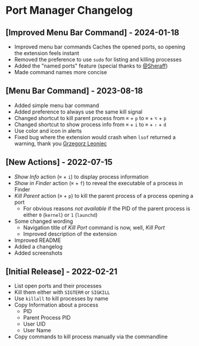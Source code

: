 # Port Manager Changelog

## [Improved Menu Bar Command] - 2024-01-18

- Improved menu bar commands
Caches the opened ports, so opening the extension feels instant
- Removed the preference to use `sudo` for listing and killing processes
- Added the "named ports" feature (special thanks to [@Sheraff](https://www.raycast.com/Sheraff))
- Made command names more concise

## [Menu Bar Command] - 2023-08-18

- Added simple menu bar command
- Added preference to always use the same kill signal
- Changed shortcut to kill parent process from `⌘` + `p` to `⌘` + `⌥` + `p`
- Changed shortcut to show process info from `⌘` + `i` to `⌘` + `⇧` + `d`
- Use color and icon in alerts
- Fixed bug where the extension would crash when `lsof` returned a warning, thank you [Grzegorz Leoniec](https://github.com/appinteractive)

## [New Actions] - 2022-07-15

- *Show Info* action (`⌘` + `i`) to display process information
- *Show in Finder* action (`⌘` + `f`) to reveal the executable of a process in Finder
- *Kill Parent* action (`⌘` + `p`) to kill the parent process of a process opening a port
  - For obvious reasons *not available* if the PID of the parent process is either `0` (`kernel`) or `1` (`launchd`)
- Some changed wording
  - Navigation title of *Kill Port* command is now, well, *Kill Port*
  - Improved description of the extension
- Improved README
- Added a changelog
- Added screenshots

## [Initial Release] - 2022-02-21

- List open ports and their processes
- Kill them either with `SIGTERM` or `SIGKILL`
- Use `killall` to kill processes by name
- Copy Information about a process
  - PID
  - Parent Process PID
  - User UID
  - User Name
- Copy commands to kill process manually via the commandline
